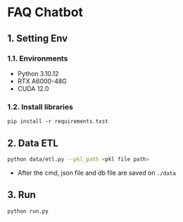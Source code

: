 # FAQ Chatbot

## 1. Setting Env

### 1.1. Environments

- Python 3.10.12
- RTX A6000-48G
- CUDA 12.0

### 1.2. Install libraries

```
pip install -r requirements.txst
```

## 2. Data ETL

```sh
python data/etl.py --pkl_path <pkl file path>
```

- After the cmd, json file and db file are saved on `./data`

## 3. Run

```
python run.py
```
